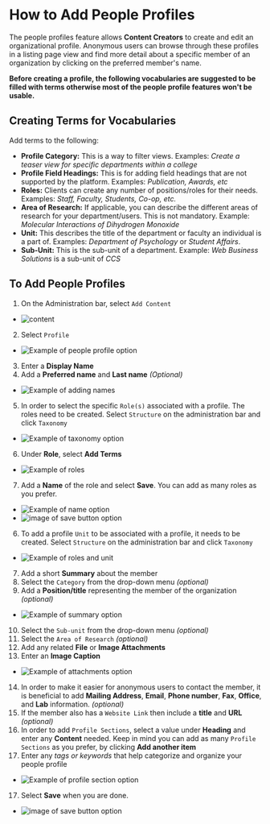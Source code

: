 # How to Add People Profiles

The people profiles feature allows **Content Creators** to create and edit an organizational profile. Anonymous users can browse through these profiles in a listing page view and find more detail about a specific member of an organization by clicking on the preferred member's name.

**Before creating a profile, the following vocabularies are suggested to be filled with terms otherwise most of the people profile features won't be usable.**

## Creating Terms for Vocabularies

Add terms to the following:

* **Profile Category:** This is a way to filter views. Examples: *Create a teaser view for specific departments within a college*
* **Profile Field Headings:** This is for adding field headings that are not supported by the platform. Examples: *Publication, Awards, etc*
* **Roles:** Clients can create any number of positions/roles for their needs. Examples: *Staff, Faculty, Students, Co-op, etc.*
* **Area of Research:** If applicable, you can describe the different areas of research for your department/users. This is not mandatory. Example:  *Molecular Interactions of Dihydrogen Monoxide*
* **Unit:** This describes the title of the department or faculty an individual is a part of. Examples: *Department of Psychology* or *Student Affairs*.
* **Sub-Unit:** This is the sub-unit of a department. Example: *Web Business Solutions* is a sub-unit of *CCS*

## To Add People Profiles

1. On the Administration bar, select `Add Content`
 * ![content](../images/Content.png)   
2. Select `Profile`
  * ![Example of people profile option](../images/profile.png)
3. Enter a **Display Name**
4. Add a **Preferred name** and **Last name** *(Optional)*
  * ![Example of adding names](../images/addnames.png)
5. In order to select the specific `Role(s)` associated with a profile. The roles need to be created. Select `Structure` on the administration bar and click `Taxonomy`  
  * ![Example of taxonomy option](../images/taxonomy.png)
6. Under **Role**, select **Add Terms**
  * ![Example of roles](../images/roles.png)
7. Add a **Name** of the role and select **Save**. You can add as many roles as you prefer.
  * ![Example of name option](../images/name.png)   
  * ![image of save button option](../images/save.png)
6. To add a profile `Unit` to be associated with a profile, it needs to be created.  Select `Structure` on the administration bar and click `Taxonomy`  
  * ![Example of roles and unit](../images/role_unit.png)
7. Add a short **Summary** about the member
8. Select the `Category` from the drop-down menu *(optional)*  
9. Add a **Position/title** representing the member of the organization *(optional)*
 * ![Example of summary option](../images/summary.png)
10. Select the `Sub-unit` from the drop-down menu *(optional)*  
11. Select the `Area of Research` *(optional)*  
12. Add any related **File** or **Image Attachments**
13. Enter an **Image Caption**
  * ![Example of attachments option](../images/attachments.png)
14. In order to make it easier for anonymous users to contact the member, it is beneficial to add **Mailing Address**, **Email**, **Phone number**, **Fax**, **Office**, and **Lab** information. *(optional)*   
15. If the member also has a `Website Link` then include a **title** and **URL** *(optional)*  
16. In order to add `Profile Sections`, select a value under **Heading** and enter any **Content** needed. Keep in mind you can add as many `Profile Sections` as you prefer, by clicking **Add another item**
17. Enter any *tags or keywords* that help categorize and organize your people profile
 * ![Example of profile section option](../images/attachments.png)
17. Select **Save** when you are done.
  * ![image of save button option](../images/save.png)
